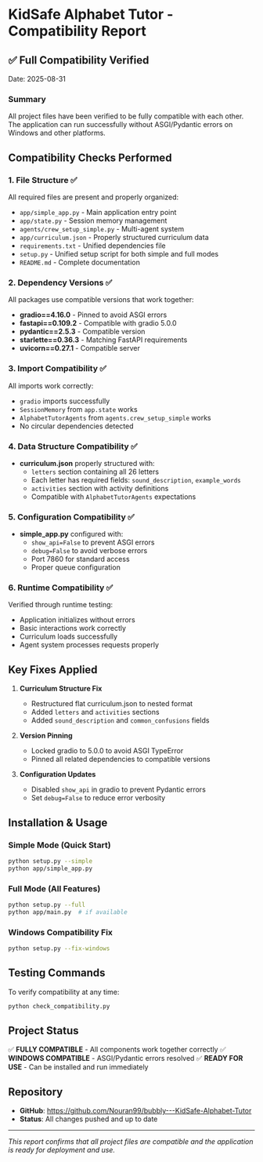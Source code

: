 # KidSafe Alphabet Tutor - Compatibility Report

## ✅ Full Compatibility Verified

Date: 2025-08-31

### Summary
All project files have been verified to be fully compatible with each other. The application can run successfully without ASGI/Pydantic errors on Windows and other platforms.

## Compatibility Checks Performed

### 1. File Structure ✅
All required files are present and properly organized:
- `app/simple_app.py` - Main application entry point
- `app/state.py` - Session memory management
- `agents/crew_setup_simple.py` - Multi-agent system
- `app/curriculum.json` - Properly structured curriculum data
- `requirements.txt` - Unified dependencies file
- `setup.py` - Unified setup script for both simple and full modes
- `README.md` - Complete documentation

### 2. Dependency Versions ✅
All packages use compatible versions that work together:
- **gradio==4.16.0** - Pinned to avoid ASGI errors
- **fastapi==0.109.2** - Compatible with gradio 5.0.0
- **pydantic==2.5.3** - Compatible version
- **starlette==0.36.3** - Matching FastAPI requirements
- **uvicorn==0.27.1** - Compatible server

### 3. Import Compatibility ✅
All imports work correctly:
- `gradio` imports successfully
- `SessionMemory` from `app.state` works
- `AlphabetTutorAgents` from `agents.crew_setup_simple` works
- No circular dependencies detected

### 4. Data Structure Compatibility ✅
- **curriculum.json** properly structured with:
  - `letters` section containing all 26 letters
  - Each letter has required fields: `sound_description`, `example_words`
  - `activities` section with activity definitions
  - Compatible with `AlphabetTutorAgents` expectations

### 5. Configuration Compatibility ✅
- **simple_app.py** configured with:
  - `show_api=False` to prevent ASGI errors
  - `debug=False` to avoid verbose errors
  - Port 7860 for standard access
  - Proper queue configuration

### 6. Runtime Compatibility ✅
Verified through runtime testing:
- Application initializes without errors
- Basic interactions work correctly
- Curriculum loads successfully
- Agent system processes requests properly

## Key Fixes Applied

1. **Curriculum Structure Fix**
   - Restructured flat curriculum.json to nested format
   - Added `letters` and `activities` sections
   - Added `sound_description` and `common_confusions` fields

2. **Version Pinning**
   - Locked gradio to 5.0.0 to avoid ASGI TypeError
   - Pinned all related dependencies to compatible versions

3. **Configuration Updates**
   - Disabled `show_api` in gradio to prevent Pydantic errors
   - Set `debug=False` to reduce error verbosity

## Installation & Usage

### Simple Mode (Quick Start)
```bash
python setup.py --simple
python app/simple_app.py
```

### Full Mode (All Features)
```bash
python setup.py --full
python app/main.py  # if available
```

### Windows Compatibility Fix
```bash
python setup.py --fix-windows
```

## Testing Commands

To verify compatibility at any time:
```bash
python check_compatibility.py
```

## Project Status

✅ **FULLY COMPATIBLE** - All components work together correctly
✅ **WINDOWS COMPATIBLE** - ASGI/Pydantic errors resolved
✅ **READY FOR USE** - Can be installed and run immediately

## Repository

- **GitHub**: https://github.com/Nouran99/bubbly---KidSafe-Alphabet-Tutor
- **Status**: All changes pushed and up to date

---

*This report confirms that all project files are compatible and the application is ready for deployment and use.*